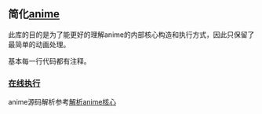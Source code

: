 ## 简化[anime](http://animejs.com/)

此库的目的是为了能更好的理解anime的内部核心构造和执行方式，因此只保留了最简单的动画处理。

基本每一行代码都有注释。

### [在线执行](https://stonehank.github.io/simplify-anime)

anime源码解析参考[解析anime核心](https://github.com/stonehank/sourcecode-analysis/blob/master/source-code.anime/README.md)